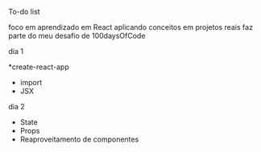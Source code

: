 To-do list 

foco em aprendizado em React aplicando conceitos em projetos reais faz parte do meu desafio de 100daysOfCode

dia 1

  *create-react-app
  * import
  * JSX
 
 dia 2 
  * State
  * Props
  * Reaproveitamento de componentes 
  

